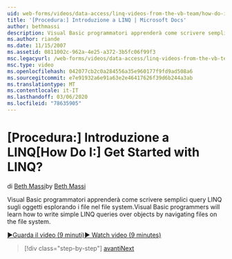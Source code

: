 ```yaml
---
uid: web-forms/videos/data-access/linq-videos-from-the-vb-team/how-do-i-get-started-with-linq
title: '[Procedura:] Introduzione a LINQ | Microsoft Docs'
author: bethmassi
description: Visual Basic programmatori apprenderà come scrivere semplici query LINQ sugli oggetti esplorando i file nel file system.
ms.author: riande
ms.date: 11/15/2007
ms.assetid: 0811002c-962a-4e25-a372-3b5fc06f99f3
msc.legacyurl: /web-forms/videos/data-access/linq-videos-from-the-vb-team/how-do-i-get-started-with-linq
msc.type: video
ms.openlocfilehash: 042077cb2c0a284556a35e960177f9fd9ad508a6
ms.sourcegitcommit: e7e91932a6e91a63e2e46417626f39d6b244a3ab
ms.translationtype: MT
ms.contentlocale: it-IT
ms.lasthandoff: 03/06/2020
ms.locfileid: "78635905"
---
```

# <a name="how-do-i-get-started-with-linq"></a><span data-ttu-id="c5f66-104">[Procedura:] Introduzione a LINQ</span><span class="sxs-lookup"><span data-stu-id="c5f66-104">[How Do I:] Get Started with LINQ?</span></span>

<span data-ttu-id="c5f66-105">di [Beth Massi](https://github.com/bethmassi)</span><span class="sxs-lookup"><span data-stu-id="c5f66-105">by [Beth Massi](https://github.com/bethmassi)</span></span>

<span data-ttu-id="c5f66-106">Visual Basic programmatori apprenderà come scrivere semplici query LINQ sugli oggetti esplorando i file nel file system.</span><span class="sxs-lookup"><span data-stu-id="c5f66-106">Visual Basic programmers will learn how to write simple LINQ queries over objects by navigating files on the file system.</span></span>

[<span data-ttu-id="c5f66-107">&#9654;Guarda il video (9 minuti)</span><span class="sxs-lookup"><span data-stu-id="c5f66-107">&#9654; Watch video (9 minutes)</span></span>](https://channel9.msdn.com/Blogs/ASP-NET-Site-Videos/how-do-i-get-started-with-linq)

> [!div class="step-by-step"]
> [<span data-ttu-id="c5f66-108">avanti</span><span class="sxs-lookup"><span data-stu-id="c5f66-108">Next</span></span>](how-do-i-perform-group-and-aggregate-queries.md)
